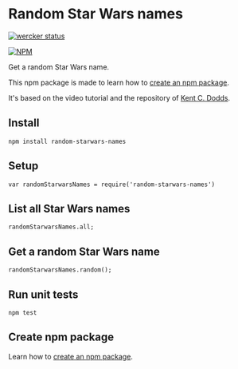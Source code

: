 # Random Star Wars names

[![wercker status](https://app.wercker.com/status/ea7283b8241c7f990c6116c7f2d89402/m/master "wercker status")](https://app.wercker.com/project/bykey/ea7283b8241c7f990c6116c7f2d89402)

[![NPM](https://nodei.co/npm/random-starwars-names.png)](https://npmjs.org/package/random-starwars-names)

Get a random Star Wars name.

This npm package is made to learn how to [create an npm package](CREATE-NPM-PACKAGE.md).

It's based on the video tutorial and the repository of [Kent C. Dodds](https://github.com/kentcdodds/starwars-names).

## Install

```
npm install random-starwars-names
```

## Setup

```
var randomStarwarsNames = require('random-starwars-names')
```

## List all Star Wars names

```
randomStarwarsNames.all;
```

## Get a random Star Wars name

```
randomStarwarsNames.random();
```

## Run unit tests

```
npm test
```

## Create npm package

Learn how to [create an npm package](CREATE-NPM-PACKAGE.md).

